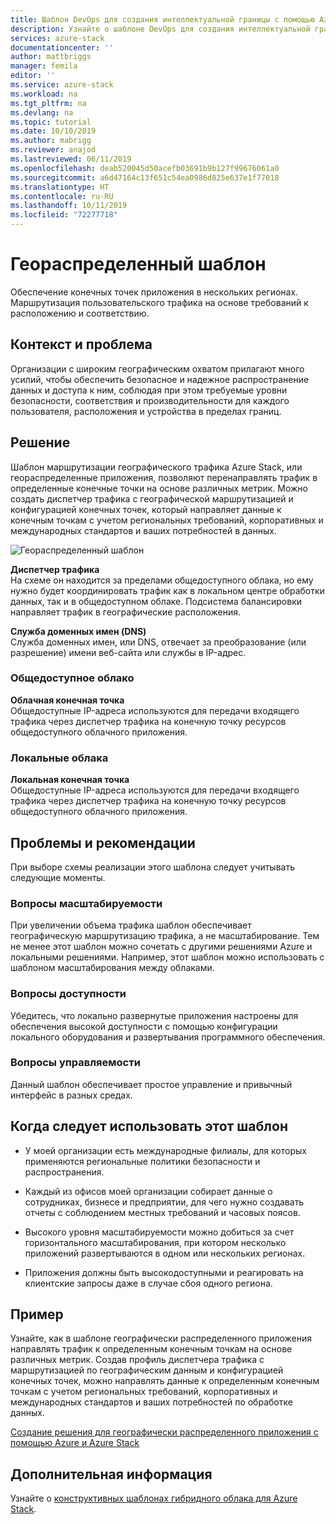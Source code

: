 ```yaml
---
title: Шаблон DevOps для создания интеллектуальной границы с помощью Azure Stack | Документация Майкрософт
description: Узнайте о шаблоне DevOps для создания интеллектуальной границы с помощью Azure Stack.
services: azure-stack
documentationcenter: ''
author: mattbriggs
manager: femila
editor: ''
ms.service: azure-stack
ms.workload: na
ms.tgt_pltfrm: na
ms.devlang: na
ms.topic: tutorial
ms.date: 10/10/2019
ms.author: mabrigg
ms.reviewer: anajod
ms.lastreviewed: 06/11/2019
ms.openlocfilehash: deab520045d50acefb03691b9b127f99676061a0
ms.sourcegitcommit: a6d47164c13f651c54ea0986d825e637e1f77018
ms.translationtype: HT
ms.contentlocale: ru-RU
ms.lasthandoff: 10/11/2019
ms.locfileid: "72277718"
---
```

# <a name="geo-distributed-pattern"></a>Геораспределенный шаблон

Обеспечение конечных точек приложения в нескольких регионах. Маршрутизация пользовательского трафика на основе требований к расположению и соответствию.

## <a name="context-and-problem"></a>Контекст и проблема

Организации с широким географическим охватом прилагают много усилий, чтобы обеспечить безопасное и надежное распространение данных и доступа к ним, соблюдая при этом требуемые уровни безопасности, соответствия и производительности для каждого пользователя, расположения и устройства в пределах границ.

## <a name="solution"></a>Решение

Шаблон маршрутизации географического трафика Azure Stack, или геораспределенные приложения, позволяют перенаправлять трафик в определенные конечные точки на основе различных метрик. Можно создать диспетчер трафика с географической маршрутизацией и конфигурацией конечных точек, который направляет данные к конечным точкам с учетом региональных требований, корпоративных и международных стандартов и ваших потребностей в данных.

![Геораспределенный шаблон](media/azure-stack-edge-pattern-geo-distribution/geo-distribution.png)

**Диспетчер трафика**  
На схеме он находится за пределами общедоступного облака, но ему нужно будет координировать трафик как в локальном центре обработки данных, так и в общедоступном облаке. Подсистема балансировки направляет трафик в географические расположения.

**Служба доменных имен (DNS)**  
Служба доменных имен, или DNS, отвечает за преобразование (или разрешение) имени веб-сайта или службы в IP-адрес.

### <a name="public-cloud"></a>Общедоступное облако

**Облачная конечная точка**  
Общедоступные IP-адреса используются для передачи входящего трафика через диспетчер трафика на конечную точку ресурсов общедоступного облачного приложения.  

### <a name="local-clouds"></a>Локальные облака

**Локальная конечная точка**  
Общедоступные IP-адреса используются для передачи входящего трафика через диспетчер трафика на конечную точку ресурсов общедоступного облачного приложения.

## <a name="issues-and-considerations"></a>Проблемы и рекомендации

При выборе схемы реализации этого шаблона следует учитывать следующие моменты.

### <a name="scalability-considerations"></a>Вопросы масштабируемости

При увеличении объема трафика шаблон обеспечивает географическую маршрутизацию трафика, а не масштабирование. Тем не менее этот шаблон можно сочетать с другими решениями Azure и локальными решениями. Например, этот шаблон можно использовать с шаблоном масштабирования между облаками.

### <a name="availability-considerations"></a>Вопросы доступности

Убедитесь, что локально развернутые приложения настроены для обеспечения высокой доступности с помощью конфигурации локального оборудования и развертывания программного обеспечения.

### <a name="manageability-considerations"></a>Вопросы управляемости

Данный шаблон обеспечивает простое управление и привычный интерфейс в разных средах.

## <a name="when-to-use-this-pattern"></a>Когда следует использовать этот шаблон

-   У моей организации есть международные филиалы, для которых применяются региональные политики безопасности и распространения.

-   Каждый из офисов моей организации собирает данные о сотрудниках, бизнесе и предприятии, для чего нужно создавать отчеты с соблюдением местных требований и часовых поясов.

-   Высокого уровня масштабируемости можно добиться за счет горизонтального масштабирования, при котором несколько приложений развертываются в одном или нескольких регионах.

-   Приложения должны быть высокодоступными и реагировать на клиентские запросы даже в случае сбоя одного региона.

## <a name="example"></a>Пример

Узнайте, как в шаблоне географически распределенного приложения направлять трафик к определенным конечным точкам на основе различных метрик. Создав профиль диспетчера трафика с маршрутизацией по географическим данным и конфигурацией конечных точек, можно направлять данные к определенным конечным точкам с учетом региональных требований, корпоративных и международных стандартов и ваших потребностей по обработке данных.

[Создание решения для географически распределенного приложения с помощью Azure и Azure Stack](https://docs.microsoft.com/azure/azure-stack/user/azure-stack-solution-geo-distributed)

## <a name="next-steps"></a>Дополнительная информация

Узнайте о [конструктивных шаблонах гибридного облака для Azure Stack](azure-stack-edge-pattern-overview.md).
